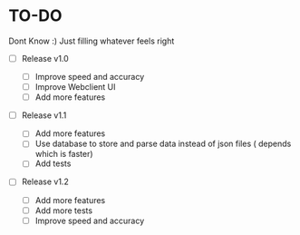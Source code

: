 # TO-DO

Dont Know :) Just filling whatever feels right

- [ ] Release v1.0

  - [ ] Improve speed and accuracy
  - [ ] Improve Webclient UI
  - [ ] Add more features

- [ ] Release v1.1

  - [ ] Add more features
  - [ ] Use database to store and parse data instead of json files ( depends which is faster)
  - [ ] Add tests

- [ ] Release v1.2
  - [ ] Add more features
  - [ ] Add more tests
  - [ ] Improve speed and accuracy
